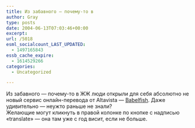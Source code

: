 ```yaml
---
title: Из забавного — почему-то в
author: Gray
type: posts
date: 2004-06-13T07:03:46+00:00
excerpt:
url: /5018
esml_socialcount_LAST_UPDATED:
  - 1497165843
essb_cache_expire:
  - 1614529266
categories:
  - Uncategorized

---
```








Из забавного &#8212; почему-то в ЖЖ люди открыли для себя абсолютно не новый сервис онлайн-перевода от Altavista &#8212; <a href="http://babelfish.altavista.com/" target="_blank">Babelfish</a>. Даже удивительно &#8212; неужто раньше не знали?  
Желающие могут кликнуть в правой колонке по кнопке с надписью &#171;translate&#187; &#8212; она там уже с год висит, если не больше.